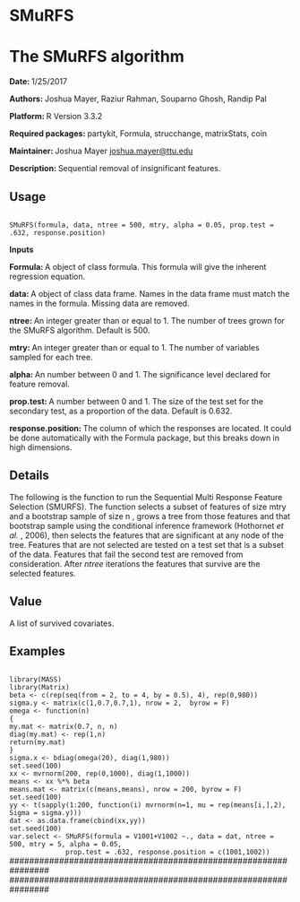 # SMuRFS
<h1> The SMuRFS algorithm </h1>

<b> Date: </b> 1/25/2017

<b> Authors: </b> Joshua Mayer, Raziur Rahman, Souparno Ghosh, Randip Pal

<b> Platform: </b> R Version 3.3.2

<b> Required packages: </b>  partykit, Formula, strucchange, matrixStats, coin

<b> Maintainer: </b> Joshua Mayer <emph> joshua.mayer@ttu.edu </emph> 

<b> Description: </b> Sequential removal of insignificant features.

<h2> Usage </h2>

<code>
SMuRFS(formula, data, ntree = 500, mtry, alpha = 0.05, prop.test = .632, response.position)
</code>

<b> Inputs </b>

<strong> Formula: </strong> A object of class formula. This formula will give the inherent regression equation.

<strong> data: </strong> A object of class data frame. Names in the data frame must match the names in the formula. Missing data are removed.

<strong> ntree: </strong> An integer greater than or equal to 1. The number of trees grown for the SMuRFS algorithm. Default is 500.

<strong> mtry: </strong> An integer greater than or equal to 1. The number of variables sampled for each tree.

<strong> alpha: </strong> An number between 0 and 1. The significance level declared for feature removal.

<strong> prop.test: </strong> A number between 0 and 1. The size of the test set for the secondary test, as a proportion of the data. Default is 0.632.

<strong> response.position: </strong>  The column of which the responses are located. It could be done automatically with the Formula package, but this breaks down in high dimensions.

<h2> Details </h2> The following is the function to run the Sequential Multi Response Feature Selection (SMURFS). The function selects a subset of features of size <emph> mtry </emph> and a bootstrap sample of size <emph> n </emph>, grows a tree from those features and that bootstrap sample using the conditional inference framework (Hothornet <i> et al. </i>, 2006), then selects the features that are significant at any node of the tree. Features that are not selected are tested on a test set that is a subset of the data. Features that fail the second test are removed from consideration. After <i> ntree </i> iterations the features that survive are the selected features.

<h2> Value </h2> A list of survived covariates.

<h2> Examples </h2> 
<code>
library(MASS)
library(Matrix)
beta <- c(rep(seq(from = 2, to = 4, by = 0.5), 4), rep(0,980)) 
sigma.y <- matrix(c(1,0.7,0.7,1), nrow = 2,  byrow = F)
omega <- function(n)
{
my.mat <- matrix(0.7, n, n)
diag(my.mat) <- rep(1,n)
return(my.mat)
}
sigma.x <- bdiag(omega(20), diag(1,980))
set.seed(100)
xx <- mvrnorm(200, rep(0,1000), diag(1,1000))
means <- xx %*% beta
means.mat <- matrix(c(means,means), nrow = 200, byrow = F)
set.seed(100)
yy <- t(sapply(1:200, function(i) mvrnorm(n=1, mu = rep(means[i,],2), Sigma = sigma.y)))
dat <- as.data.frame(cbind(xx,yy))
set.seed(100)
var.select <- SMuRFS(formula = V1001+V1002 ~., data = dat, ntree = 500, mtry = 5, alpha = 0.05, 
              prop.test = .632, response.position = c(1001,1002))
</code>
################################################################
################################################################


